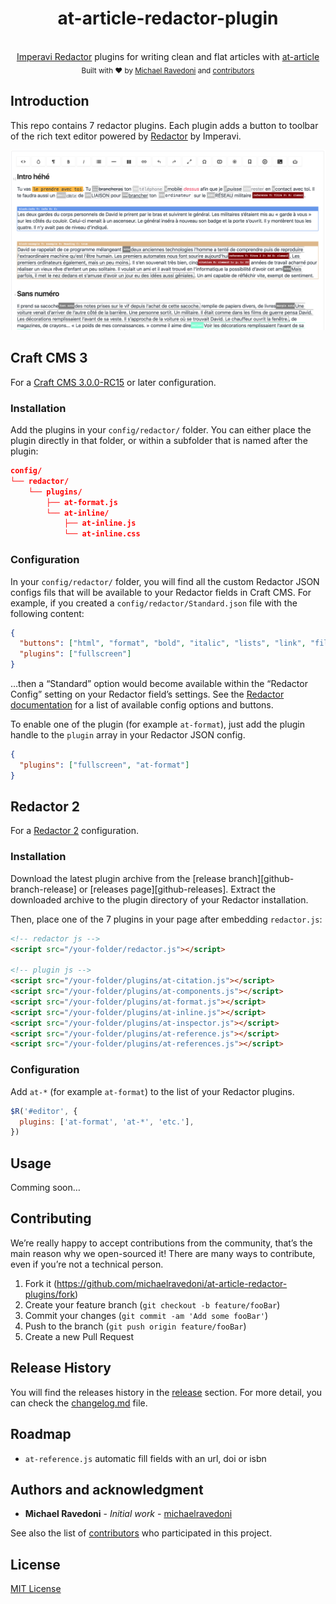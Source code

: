 <h1 align="center">at-article-redactor-plugin</h1> <br>
<div align="center">
  <a href="https://imperavi.com/redactor/">Imperavi Redactor</a> plugins for writing clean and flat articles with <a href="https://github.com/michaelravedoni/at-article">at-article</a>
</div>

<div align="center">
  <sub>Built with ❤︎ by
  <a href="https://michael.ravedoni.com/en">Michael Ravedoni</a> and
  <a href="https://github.com/michaelravedoni/at-article-redactor-plugins/contributors">
    contributors
  </a>
</div>

## Introduction

This repo contains 7 redactor plugins. Each plugin adds a button to toolbar of the rich text editor powered by [Redactor](https://imperavi.com/redactor/) by Imperavi.

![at-article-redactor-plugins](at-article-redactor-plugins.png)

## Craft CMS 3
For a [Craft CMS 3.0.0-RC15](https://github.com/craftcms/redactor) or later configuration.

### Installation
Add the plugins in your `config/redactor/` folder. You can either place the plugin directly in that folder, or within a subfolder that is named after the plugin:

```json
config/
└── redactor/
    └── plugins/
        ├── at-format.js
        └── at-inline/
            ├── at-inline.js
            └── at-inline.css
```

### Configuration

In your `config/redactor/` folder, you will find all the custom Redactor JSON configs fils that will be available to your Redactor fields in Craft CMS. For example, if you created a `config/redactor/Standard.json` file with the following content:

```json
{
  "buttons": ["html", "format", "bold", "italic", "lists", "link", "file"],
  "plugins": ["fullscreen"]
}
```

…then a “Standard” option would become available within the “Redactor Config” setting on your Redactor field’s settings. See the [Redactor documentation](https://imperavi.com/redactor/docs/settings/) for a list of available config options and buttons.

To enable one of the plugin (for example `at-format`), just add the plugin handle to the `plugin` array in your Redactor JSON config.

```json
{
  "plugins": ["fullscreen", "at-format"]
}
```

## Redactor 2
For a [Redactor 2](https://imperavi.com/redactor/docs/get-started/initialization/) configuration.

### Installation
Download the latest plugin archive from the [release branch][github-branch-release]
or [releases page][github-releases]. Extract the downloaded archive to the plugin directory of your Redactor installation.

Then, place one of the 7 plugins in your page after embedding `redactor.js`:

```html
<!-- redactor js -->
<script src="/your-folder/redactor.js"></script>

<!-- plugin js -->
<script src="/your-folder/plugins/at-citation.js"></script>
<script src="/your-folder/plugins/at-components.js"></script>
<script src="/your-folder/plugins/at-format.js"></script>
<script src="/your-folder/plugins/at-inline.js"></script>
<script src="/your-folder/plugins/at-inspector.js"></script>
<script src="/your-folder/plugins/at-reference.js"></script>
<script src="/your-folder/plugins/at-references.js"></script>
```

### Configuration

Add `at-*` (for example `at-format`) to the list of your Redactor plugins.

```javascript
$R('#editor', {
  plugins: ['at-format', 'at-*', 'etc.'],
})
```

## Usage
Comming soon…

## Contributing

We’re really happy to accept contributions from the community, that’s the main reason why we open-sourced it! There are many ways to contribute, even if you’re not a technical person.

1. Fork it (<https://github.com/michaelravedoni/at-article-redactor-plugins/fork>)
2. Create your feature branch (`git checkout -b feature/fooBar`)
3. Commit your changes (`git commit -am 'Add some fooBar'`)
4. Push to the branch (`git push origin feature/fooBar`)
5. Create a new Pull Request

## Release History

You will find the releases history in the [release](https://github.com/michaelravedoni/at-article-redactor-plugins/releases) section. For more detail, you can check the [changelog.md](https://github.com/michaelravedoniat-article-redactor-plugins/blob/master/CHANGELOG.md) file.

## Roadmap

- `at-reference.js` automatic fill fields with an url, doi or isbn

## Authors and acknowledgment

* **Michael Ravedoni** - *Initial work* - [michaelravedoni](https://github.com/michaelravedoni)

See also the list of [contributors](https://github.com/michaelravedoni/at-article-redactor-plugins/contributors) who participated in this project.

## License

[MIT License](https://opensource.org/licenses/MIT)
